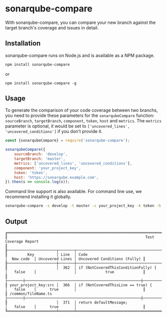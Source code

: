 # sonarqube-compare
With sonarqube-compare, you can compare your new branch against the target branch's coverage and issues in detail.

## Installation

sonarqube-compare runs on Node.js and is available as a NPM package.

```bash
npm install sonarqube-compare
```
or 
```
npm install sonarqube-compare -g
```

## Usage

To generate the comparison of your code coverage between two branchs, you need to provide these parameters for the `sonarqubeCompare` function: `sourceBranch`, `targetBranch`, `component`, `token`, `host` and `metrics`. The `metrics` parameter is optional, it would be set to `['uncovered_lines', 'uncovered_conditions']` if you don't provide it.

```js
const {sonarqubeCompare} = require('sonarqube-compare');

sonarqubeCompare({
    sourceBranch: 'develop',
    targetBranch: 'master',
    metrics: ['uncovered_lines', 'uncovered_conditions'],
    component: 'your_project_key',
    token: 'token',
    host: 'https://sonarqube.example.com',
}).then(s => console.log(s));
```
Command line support is also available. For command line use, we recommend installing it globally.

```bash
sonarqube-compare -s develop -t master -c your_project_key -k token -h https://sonarqube.example.com -m uncovered_lines uncovered_conditions
```
## Output
```
╔═════════════════════════════════════════════════════════════════════════════════════════════════════════════════════════════════════════════════╗
║                                                              Test Coverage Report                                                               ║
╟──────────────────────┬───────┬────────────────────────────────────────────────────┬────────────┬─────────────────┬──────────────────────────────╢
║         Key          │ Line  │ Code                                               │  New code  │ Uncovered Lines │ Uncovered Conditions (Fully) ║
╟──────────────────────┼───────┼────────────────────────────────────────────────────┼────────────┼─────────────────┼──────────────────────────────╢
║                      │  362  │ if (NotCoveredThisConditionFully) {                │   false    │                 │             true             ║
║                      ├───────┼────────────────────────────────────────────────────┼────────────┼─────────────────┼──────────────────────────────╢
║ your_project_key:src │  366  │ if (NotCoveredThisLine == true) {                  │   false    │      true       │                              ║
║ /common/fileName.ts  ├───────┼────────────────────────────────────────────────────┼────────────┼─────────────────┼──────────────────────────────╢
║                      │  371  │ return defaultMessage;                             │   false    │      true       │                              ║
╚══════════════════════╧═══════╧════════════════════════════════════════════════════╧════════════╧═════════════════╧══════════════════════════════╝
```
